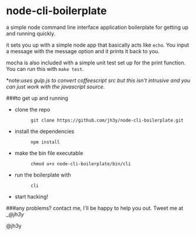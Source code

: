node-cli-boilerplate
===

a simple node command line interface application boilerplate for getting up and running quickly.

it sets you up with a simple node app that basically acts like `echo`. You input a message with the message option and it prints it back to you.

mocha is also included with a simple unit test set up for the print function. You can run this with `make test`.

*note:_uses gulp.js to convert coffeescript src but this isn't intrusive and you can just work with the javascript source._

###to get up and running

* clone the repo

            git clone https://github.com/jh3y/node-cli-boilerplate.git
    
* install the dependencies

            npm install
    
* make the bin file executable

            chmod u+x node-cli-boilerplate/bin/cli
    
* run the boilerplate with

            cli
    
* start hacking!


###any problems?
contact me, I'll be happy to help you out. Tweet me at __@_jh3y__


@jh3y
